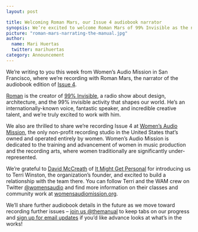 ```yaml
---
layout: post

title: Welcoming Roman Mars, our Issue 4 audiobook narrator
synopsis: We’re excited to welcome Roman Mars of 99% Invisible as the narrator for our Issue 4 audiobook!
picture: "roman-mars-narrating-the-manual.jpg"
author:
  name: Mari Huertas
  twitter: marihuertas
category: Announcement
---
```


We’re writing to you this week from Women’s Audio Mission in San Francisco, where we’re recording with Roman Mars, the narrator of the audiobook edition of [Issue 4](http://blog.themanual.org/2014/09/01/inside-issue-4/).

[Roman](https://twitter.com/romanmars) is the creator of [99% Invisible](http://99percentinvisible.org/), a radio show about design, architecture, and the 99% invisible activity that shapes our world. He’s an internationally-known voice, fantastic speaker, and incredible creative talent, and we’re truly excited to work with him.

We also are thrilled to share we’re recording Issue 4 at [Women’s Audio Mission](http://www.womensaudiomission.org/), the only non-profit recording studio in the United States that’s owned and operated entirely by women. Women’s Audio Mission is dedicated to the training and advancement of women in music production and the recording arts, where women traditionally are significantly under-represented.

We’re grateful to [David McCreath](http://twitter.com/mccreath) of [It Might Get Personal](http://itmightgetpersonal.com/) for introducing us to Terri Winston, the organization’s founder, and excited to build a relationship with the team there. You can follow Terri and the WAM crew on Twitter [@womensaudio](https://twitter.com/womensaudio) and find more information on their classes and community work at [womensaudiomission.org](http://www.womensaudiomission.org/).

We’ll share further audiobook details in the future as we move toward recording further issues – [join us @themanual](https://twitter.com/themanual) to keep tabs on our progress and [sign up for email updates](http://campaigns.fiction.co/h/y/89D36748DA189402) if you’d like advance looks at what’s in the works!